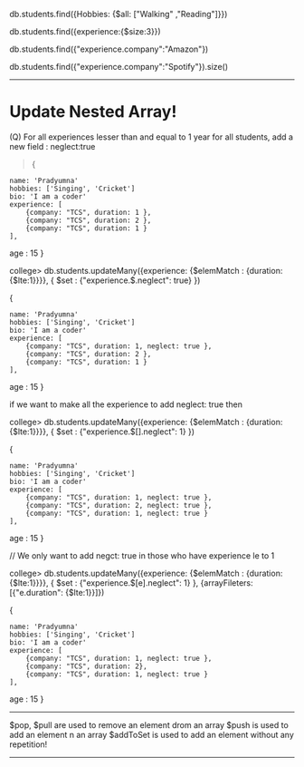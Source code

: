 db.students.find({Hobbies: {$all: ["Walking" ,"Reading"]}})

db.students.find({experience:{$size:3}})

db.students.find({"experience.company":"Amazon"})

db.students.find({"experience.company":"Spotify"}).size()

---------------------------------------------------------------------------------------------

# Update Nested Array!

(Q) For all experiences lesser than and equal to 1 year for all students, add a new field : neglect:true

> {

    name: 'Pradyumna'
    hobbies: ['Singing', 'Cricket']
    bio: 'I am a coder'
    experience: [
        {company: "TCS", duration: 1 },
        {company: "TCS", duration: 2 },
        {company: "TCS", duration: 1 }
    ],
age : 15
}


college> db.students.updateMany({experience: {$elemMatch : {duration: {$lte:1}}}}, { $set : {"experience.$.neglect": true} })

{

    name: 'Pradyumna'
    hobbies: ['Singing', 'Cricket']
    bio: 'I am a coder'
    experience: [
        {company: "TCS", duration: 1, neglect: true },
        {company: "TCS", duration: 2 },
        {company: "TCS", duration: 1 }
    ],
age : 15
}

if we want to make all the experience to add neglect: true then

college> db.students.updateMany({experience: {$elemMatch : {duration: {$lte:1}}}}, { $set : {"experience.$[].neglect": 1} })

{

    name: 'Pradyumna'
    hobbies: ['Singing', 'Cricket']
    bio: 'I am a coder'
    experience: [
        {company: "TCS", duration: 1, neglect: true },
        {company: "TCS", duration: 2, neglect: true },
        {company: "TCS", duration: 1, neglect: true }
    ],
age : 15
}

// We only want to add negct: true in those who have experience le to 1

college> db.students.updateMany({experience: {$elemMatch : {duration: {$lte:1}}}}, { $set : {"experience.$[e].neglect": 1} }, {arrayFileters: [{"e.duration": {$lte:1}}]})

{

    name: 'Pradyumna'
    hobbies: ['Singing', 'Cricket']
    bio: 'I am a coder'
    experience: [
        {company: "TCS", duration: 1, neglect: true },
        {company: "TCS", duration: 2},
        {company: "TCS", duration: 1, neglect: true }
    ],
age : 15
}

-----------------------------------------------------------

$pop, $pull are used to remove an element drom an array
$push is used to add an element n an array
$addToSet is used to add an element without any repetition!

-----------------------------------------------------------

